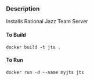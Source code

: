 ### Description

Installs Rational Jazz Team Server

#### To Build
`docker build -t jts .`

#### To Run
`docker run -d --name myjts jts`


